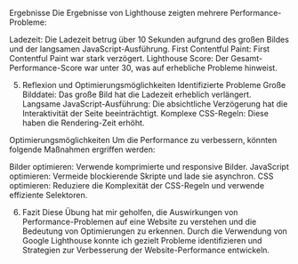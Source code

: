 Ergebnisse
Die Ergebnisse von Lighthouse zeigten mehrere Performance-Probleme:

Ladezeit: Die Ladezeit betrug über 10 Sekunden aufgrund des großen Bildes und der langsamen JavaScript-Ausführung.
First Contentful Paint: First Contentful Paint war stark verzögert.
Lighthouse Score: Der Gesamt-Performance-Score war unter 30, was auf erhebliche Probleme hinweist.

5. Reflexion und Optimierungsmöglichkeiten
Identifizierte Probleme
Große Bilddatei: Das große Bild hat die Ladezeit erheblich verlängert.
Langsame JavaScript-Ausführung: Die absichtliche Verzögerung hat die Interaktivität der Seite beeinträchtigt.
Komplexe CSS-Regeln: Diese haben die Rendering-Zeit erhöht.

Optimierungsmöglichkeiten
Um die Performance zu verbessern, könnten folgende Maßnahmen ergriffen werden:

Bilder optimieren: Verwende komprimierte und responsive Bilder.
JavaScript optimieren: Vermeide blockierende Skripte und lade sie asynchron.
CSS optimieren: Reduziere die Komplexität der CSS-Regeln und verwende effiziente Selektoren.

6. Fazit
Diese Übung hat mir geholfen, die Auswirkungen von Performance-Problemen auf eine Website zu verstehen
und die Bedeutung von Optimierungen zu erkennen. Durch die Verwendung von Google Lighthouse konnte ich gezielt Probleme
identifizieren und Strategien zur Verbesserung der Website-Performance entwickeln.

